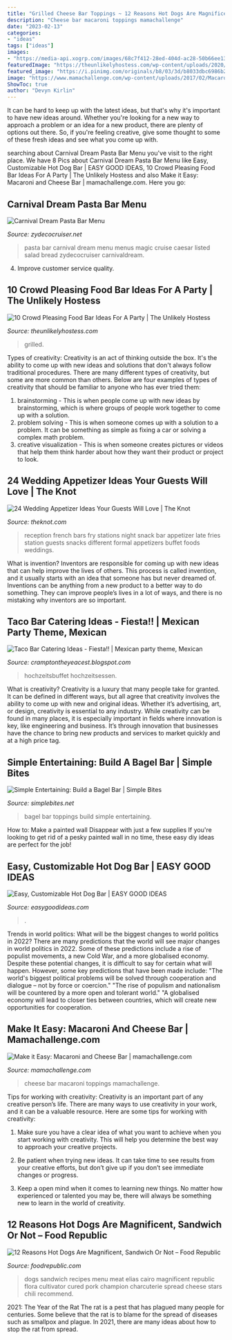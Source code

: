 ```yaml
---
title: "Grilled Cheese Bar Toppings ~ 12 Reasons Hot Dogs Are Magnificent, Sandwich Or Not – Food Republic"
description: "Cheese bar macaroni toppings mamachallenge"
date: "2023-02-13"
categories:
- "ideas"
tags: ["ideas"]
images:
- "https://media-api.xogrp.com/images/68c7f412-28ed-404d-ac28-50b66ee13662~rs_768.h"
featuredImage: "https://theunlikelyhostess.com/wp-content/uploads/2020/03/Grilled-Pizza-Party-blackboxsummer-_zpsh8kchgez.jpg"
featured_image: "https://i.pinimg.com/originals/b8/03/3d/b8033dbc6986b2609151ce8afc52979b.jpg"
image: "https://www.mamachallenge.com/wp-content/uploads/2017/02/Macaroni-Cheese-10-e1487280767854-1.jpg"
ShowToc: true
author: "Devyn Kirlin"
---
```



It can be hard to keep up with the latest ideas, but that's why it's important to have new ideas around. Whether you're looking for a new way to approach a problem or an idea for a new product, there are plenty of options out there. So, if you're feeling creative, give some thought to some of these fresh ideas and see what you come up with.

	

		
searching about Carnival Dream Pasta Bar Menu you've visit to the right place. We have 8 Pics about Carnival Dream Pasta Bar Menu like Easy, Customizable Hot Dog Bar | EASY GOOD IDEAS, 10 Crowd Pleasing Food Bar Ideas For A Party | The Unlikely Hostess and also Make it Easy: Macaroni and Cheese Bar | mamachallenge.com. Here you go:
		
    
## Carnival Dream Pasta Bar Menu

<img loading=lazy src="http://www.zydecocruiser.net/CarnivalDream/pasta.jpg" onerror="this.onerror=null;this.src='https://tse3.mm.bing.net/th?id=OIP.ydZBOcQ3TrXrn7IyfuOplQAAAA&amp;pid=15.1';" alt="Carnival Dream Pasta Bar Menu">

_Source: zydecocruiser.net_

>pasta bar carnival dream menu menus magic cruise caesar listed salad bread zydecocruiser carnivaldream. 

	

4. Improve customer service quality.

    
## 10 Crowd Pleasing Food Bar Ideas For A Party | The Unlikely Hostess

<img loading=lazy src="https://theunlikelyhostess.com/wp-content/uploads/2020/03/Grilled-Pizza-Party-blackboxsummer-_zpsh8kchgez.jpg" onerror="this.onerror=null;this.src='https://tse3.mm.bing.net/th?id=OIP.bwSLPBS2qKCEP9HAoB_xaAHaLL&amp;pid=15.1';" alt="10 Crowd Pleasing Food Bar Ideas For A Party | The Unlikely Hostess">

_Source: theunlikelyhostess.com_

>grilled. 

	

Types of creativity:
Creativity is an act of thinking outside the box. It's the ability to come up with new ideas and solutions that don't always follow traditional procedures. 
There are many different types of creativity, but some are more common than others. Below are four examples of types of creativity that should be familiar to anyone who has ever tried them: 

1) brainstorming - This is when people come up with new ideas by brainstorming, which is where groups of people work together to come up with a solution.
2) problem solving - This is when someone comes up with a solution to a problem. It can be something as simple as fixing a car or solving a complex math problem.
3) creative visualization - This is when someone creates pictures or videos that help them think harder about how they want their product or project to look.

    
## 24 Wedding Appetizer Ideas Your Guests Will Love | The Knot

<img loading=lazy src="https://media-api.xogrp.com/images/68c7f412-28ed-404d-ac28-50b66ee13662~rs_768.h" onerror="this.onerror=null;this.src='https://tse1.mm.bing.net/th?id=OIP.aK9X_n1Z1u9C16H1AKJsLQHaJ4&amp;pid=15.1';" alt="24 Wedding Appetizer Ideas Your Guests Will Love | The Knot">

_Source: theknot.com_

>reception french bars fry stations night snack bar appetizer late fries station guests snacks different formal appetizers buffet foods weddings. 

	

What is invention?
Inventors are responsible for coming up with new ideas that can help improve the lives of others. This process is called invention, and it usually starts with an idea that someone has but never dreamed of. Inventions can be anything from a new product to a better way to do something. They can improve people’s lives in a lot of ways, and there is no mistaking why inventors are so important.

    
## Taco Bar Catering Ideas - Fiesta!! | Mexican Party Theme, Mexican

<img loading=lazy src="https://i.pinimg.com/originals/b8/03/3d/b8033dbc6986b2609151ce8afc52979b.jpg" onerror="this.onerror=null;this.src='https://tse1.mm.bing.net/th?id=OIP.5xnnoUTlorBvTe4L8uMLSwHaLH&amp;pid=15.1';" alt="Taco Bar Catering Ideas - Fiesta!! | Mexican party theme, Mexican">

_Source: cramptontheyeacest.blogspot.com_

>hochzeitsbuffet hochzeitsessen. 

	

What is creativity?
Creativity is a luxury that many people take for granted. It can be defined in different ways, but all agree that creativity involves the ability to come up with new and original ideas. Whether it’s advertising, art, or design, creativity is essential to any industry. While creativity can be found in many places, it is especially important in fields where innovation is key, like engineering and business. It’s through innovation that businesses have the chance to bring new products and services to market quickly and at a high price tag.

    
## Simple Entertaining: Build A Bagel Bar | Simple Bites

<img loading=lazy src="http://www.simplebites.net/wp-content/uploads/2015/03/plated-1.jpg" onerror="this.onerror=null;this.src='https://tse3.mm.bing.net/th?id=OIP.0vKA4LzWyau3gKKPf0B6AAHaLA&amp;pid=15.1';" alt="Simple Entertaining: Build a Bagel Bar | Simple Bites">

_Source: simplebites.net_

>bagel bar toppings build simple entertaining. 

	

How to: Make a painted wall Disappear with just a few supplies
If you're looking to get rid of a pesky painted wall in no time, these easy diy ideas are perfect for the job!

    
## Easy, Customizable Hot Dog Bar | EASY GOOD IDEAS

<img loading=lazy src="https://easygoodideas.com/wp-content/uploads/2021/06/HotDogBar_Hidden3-512x1024.jpg" onerror="this.onerror=null;this.src='https://tse2.mm.bing.net/th?id=OIP.WcpuyjGb0ZT1NN21hjEo8QHaO0&amp;pid=15.1';" alt="Easy, Customizable Hot Dog Bar | EASY GOOD IDEAS">

_Source: easygoodideas.com_

>. 

	

Trends in world politics: What will be the biggest changes to world politics in 2022?
There are many predictions that the world will see major changes in world politics in 2022. Some of these predictions include a rise of populist movements, a new Cold War, and a more globalised economy. Despite these potential changes, it is difficult to say for certain what will happen. However, some key predictions that have been made include: 
"The world's biggest political problems will be solved through cooperation and dialogue – not by force or coercion."
"The rise of populism and nationalism will be countered by a more open and tolerant world."
"A globalised economy will lead to closer ties between countries, which will create new opportunities for cooperation.

    
## Make It Easy: Macaroni And Cheese Bar | Mamachallenge.com

<img loading=lazy src="https://www.mamachallenge.com/wp-content/uploads/2017/02/Macaroni-Cheese-10-e1487280767854-1.jpg" onerror="this.onerror=null;this.src='https://tse2.mm.bing.net/th?id=OIP.eReEt6hxNdZ8LH724PMaBwHaE8&amp;pid=15.1';" alt="Make it Easy: Macaroni and Cheese Bar | mamachallenge.com">

_Source: mamachallenge.com_

>cheese bar macaroni toppings mamachallenge. 

	

Tips for working with creativity:
Creativity is an important part of any creative person’s life. There are many ways to use creativity in your work, and it can be a valuable resource. Here are some tips for working with creativity:
1. Make sure you have a clear idea of what you want to achieve when you start working with creativity. This will help you determine the best way to approach your creative projects.

2. Be patient when trying new ideas. It can take time to see results from your creative efforts, but don’t give up if you don’t see immediate changes or progress.

3. Keep a open mind when it comes to learning new things. No matter how experienced or talented you may be, there will always be something new to learn in the world of creativity.


    
## 12 Reasons Hot Dogs Are Magnificent, Sandwich Or Not – Food Republic

<img loading=lazy src="http://i0.wp.com/www.foodrepublic.com/wp-content/uploads/2015/12/OP_Frankfurter-Spread.jpeg?fit=1200%2C781" onerror="this.onerror=null;this.src='https://tse4.mm.bing.net/th?id=OIP.Nx8Ycm_YP74isRZyDJgdYgHaE0&amp;pid=15.1';" alt="12 Reasons Hot Dogs Are Magnificent, Sandwich Or Not – Food Republic">

_Source: foodrepublic.com_

>dogs sandwich recipes menu meat elias cairo magnificent republic flora cultivator cured pork champion charcuterie spread cheese stars chili recommend. 

	

2021: The Year of the Rat
The rat is a pest that has plagued many people for centuries. Some believe that the rat is to blame for the spread of diseases such as smallpox and plague. In 2021, there are many ideas about how to stop the rat from spread.

